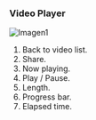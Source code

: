 ### Video Player

![Imagen1](http://static.energysistem.com/images/manuals/39530/5370875333d62.jpg)

1. Back to video list.
2. Share.
3. Now playing.
4. Play / Pause.
5. Length.
6. Progress bar.
7. Elapsed time.
